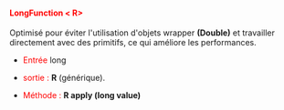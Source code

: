 #### <font color=red> LongFunction < R>  </font>

Optimisé pour éviter l'utilisation d'objets wrapper <b>(Double)</b> et travailler directement avec des primitifs,
ce qui améliore les performances.

* <font color=red>Entrée</font> long


* <font color=red>sortie :</font> <b>R</b> (générique).


* <font color=red>Méthode :</font> <b>R apply (long value)</b>

